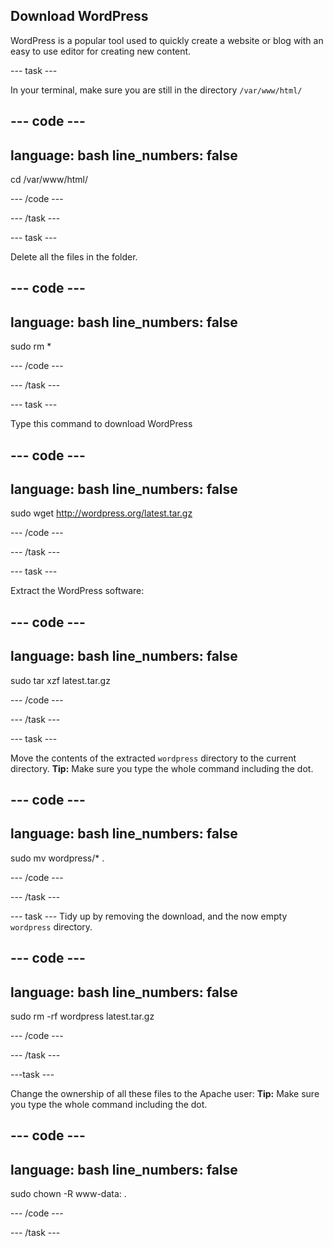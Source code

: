 ## Download WordPress

WordPress is a popular tool used to quickly create a website or blog with an easy to use editor for creating new content.


--- task ---

In your terminal, make sure you are still in the directory `/var/www/html/`

--- code ---
---
language: bash
line_numbers: false
---
cd /var/www/html/

--- /code ---

--- /task ---

--- task ---

Delete all the files in the folder.

--- code ---
---
language: bash
line_numbers: false
---
sudo rm *

--- /code ---

--- /task ---

--- task ---

Type this command to download WordPress 

--- code ---
---
language: bash
line_numbers: false
---
sudo wget http://wordpress.org/latest.tar.gz

--- /code ---

--- /task ---

--- task ---

Extract the WordPress software:

--- code ---
---
language: bash
line_numbers: false
---
sudo tar xzf latest.tar.gz

--- /code ---

--- /task ---

--- task ---

Move the contents of the extracted `wordpress` directory to the current directory.
**Tip:** Make sure you type the whole command including the dot.

--- code ---
---
language: bash
line_numbers: false
---
sudo mv wordpress/* .

--- /code ---

--- /task ---

--- task ---
Tidy up by removing the download, and the now empty `wordpress` directory.

--- code ---
---
language: bash
line_numbers: false
---
sudo rm -rf wordpress latest.tar.gz

--- /code ---

--- /task ---

---task ---

Change the ownership of all these files to the Apache user:
**Tip:** Make sure you type the whole command including the dot.

--- code ---
---
language: bash
line_numbers: false
---
sudo chown -R www-data: .

--- /code ---

--- /task ---
